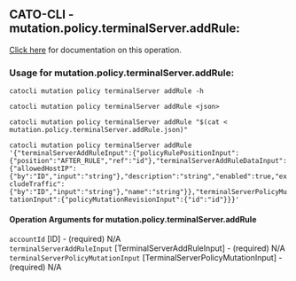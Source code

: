 
## CATO-CLI - mutation.policy.terminalServer.addRule:
[Click here](https://api.catonetworks.com/documentation/#mutation-mutation.policy.terminalServer.addRule) for documentation on this operation.

### Usage for mutation.policy.terminalServer.addRule:

`catocli mutation policy terminalServer addRule -h`

`catocli mutation policy terminalServer addRule <json>`

`catocli mutation policy terminalServer addRule "$(cat < mutation.policy.terminalServer.addRule.json)"`

`catocli mutation policy terminalServer addRule '{"terminalServerAddRuleInput":{"policyRulePositionInput":{"position":"AFTER_RULE","ref":"id"},"terminalServerAddRuleDataInput":{"allowedHostIP":{"by":"ID","input":"string"},"description":"string","enabled":true,"excludeTraffic":{"by":"ID","input":"string"},"name":"string"}},"terminalServerPolicyMutationInput":{"policyMutationRevisionInput":{"id":"id"}}}'`


#### Operation Arguments for mutation.policy.terminalServer.addRule ####

`accountId` [ID] - (required) N/A    
`terminalServerAddRuleInput` [TerminalServerAddRuleInput] - (required) N/A    
`terminalServerPolicyMutationInput` [TerminalServerPolicyMutationInput] - (required) N/A    
